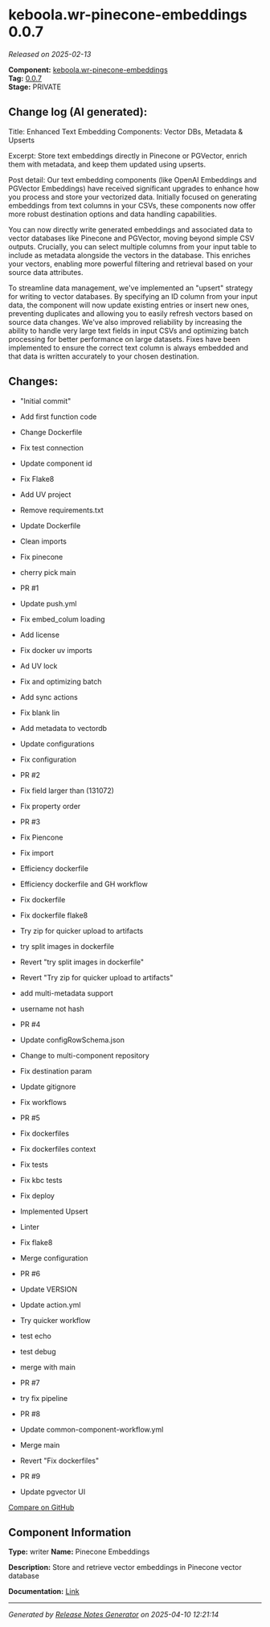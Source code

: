 #  keboola.wr-pinecone-embeddings 0.0.7

_Released on 2025-02-13_

**Component:** [keboola.wr-pinecone-embeddings](https://github.com/keboola/component-embeddings-v2)  
**Tag:** [0.0.7](https://github.com/keboola/component-embeddings-v2/releases/tag/0.0.7)  
**Stage:** PRIVATE


## Change log (AI generated):
Title: Enhanced Text Embedding Components: Vector DBs, Metadata & Upserts

Excerpt: Store text embeddings directly in Pinecone or PGVector, enrich them with metadata, and keep them updated using upserts.

Post detail:
Our text embedding components (like OpenAI Embeddings and PGVector Embeddings) have received significant upgrades to enhance how you process and store your vectorized data. Initially focused on generating embeddings from text columns in your CSVs, these components now offer more robust destination options and data handling capabilities.

You can now directly write generated embeddings and associated data to vector databases like Pinecone and PGVector, moving beyond simple CSV outputs. Crucially, you can select multiple columns from your input table to include as metadata alongside the vectors in the database. This enriches your vectors, enabling more powerful filtering and retrieval based on your source data attributes.

To streamline data management, we've implemented an "upsert" strategy for writing to vector databases. By specifying an ID column from your input data, the component will now update existing entries or insert new ones, preventing duplicates and allowing you to easily refresh vectors based on source data changes. We've also improved reliability by increasing the ability to handle very large text fields in input CSVs and optimizing batch processing for better performance on large datasets. Fixes have been implemented to ensure the correct text column is always embedded and that data is written accurately to your chosen destination.



## Changes:



- "Initial commit" 




- Add first function code 




- Change Dockerfile 




- Fix test connection 




- Update component id 




- Fix Flake8 




- Add UV project 




- Remove requirements.txt 




- Update Dockerfile 




- Clean imports 




- Fix pinecone 




- cherry pick main 




- PR #1 




- Update push.yml 






- Fix embed_colum loading 




- Add license 




- Fix docker uv imports 




- Ad UV lock 




- Fix and optimizing batch 




- Add sync actions 




- Fix blank lin 




- Add metadata to vectordb 




- Update configurations 




- Fix configuration 




- PR #2 








- Fix field larger than (131072) 




- Fix property order 






- PR #3 




- Fix Piencone 




- Fix import 




- Efficiency dockerfile 




- Efficiency dockerfile and GH workflow 






- Fix dockerfile 




- Fix dockerfile flake8 




- Try zip for quicker upload to artifacts 




- try split images in dockerfile 




- Revert "try split images in dockerfile" 




- Revert "Try zip for quicker upload to artifacts" 




- add multi-metadata support 




- username not hash 








- PR #4 




- Update configRowSchema.json 




- Change to multi-component repository 




- Fix destination param 




- Update gitignore 




- Fix workflows 






- PR #5 








- Fix dockerfiles 






- Fix dockerfiles context 






- Fix tests 




- Fix kbc tests 




- Fix deploy 






- Implemented Upsert 




- Linter 




- Fix flake8 




- Merge configuration 




- PR #6 




- Update VERSION 






- Update action.yml 








- Try quicker workflow 




- test echo 




- test debug 






- merge with main 




- PR #7 




- try fix pipeline 




- PR #8 








- Update common-component-workflow.yml 
















- Merge main 






- Revert "Fix dockerfiles" 






- PR #9 








- Update pgvector UI 









[Compare on GitHub](https://github.com/keboola/component-embeddings-v2/compare/initial...0.0.7)



## Component Information
**Type:** writer
**Name:** Pinecone Embeddings

**Description:** Store and retrieve vector embeddings in Pinecone vector database


**Documentation:** [Link](https://github.com/keboola/component-embeddings-v2/blob/master/README.md)



---
_Generated by [Release Notes Generator](https://github.com/keboola/release-notes-generator)
on 2025-04-10 12:21:14_